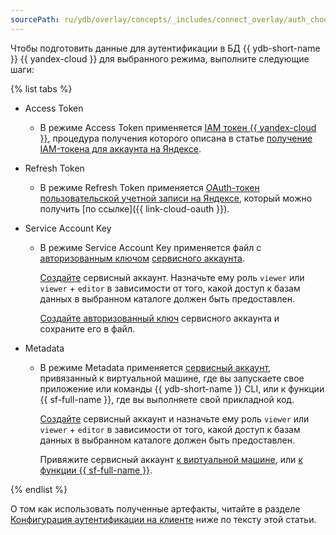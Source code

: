 ```yaml
---
sourcePath: ru/ydb/overlay/concepts/_includes/connect_overlay/auth_choose.md
---
```

Чтобы подготовить данные для аутентификации в БД {{ ydb-short-name }} {{ yandex-cloud }} для выбранного режима, выполните следующие шаги:

{% list tabs %}

- Access Token

  * В режиме Access Token применяется [IAM токен {{ yandex-cloud }}](../../../../iam/concepts/authorization/iam-token.md), процедура получения которого описана в статье [получение IAM-токена для аккаунта на Яндексе](../../../../iam/operations/iam-token/create.md).

- Refresh Token

  * В режиме Refresh Token применяется [OAuth-токен пользовательской учетной записи на Яндексе](../../../../iam/concepts/authorization/oauth-token.md), который можно получить [по ссылке]({{ link-cloud-oauth }}).

- Service Account Key

  * В режиме Service Account Key применяется файл с [авторизованным ключом](../../../../iam/concepts/authorization/key.md) [сервисного аккаунта](../../../../iam/concepts/users/service-accounts.md).

      [Создайте](../../../../iam/operations/sa/create.md) сервисный аккаунт. Назначьте ему роль `viewer` или `viewer` + `editor` в зависимости от того, какой доступ к базам данных в выбранном каталоге должен быть предоставлен.

      [Создайте авторизованный ключ](../../../../iam/operations/authorized-key/create.md) сервисного аккаунта и сохраните его в файл.
  
- Metadata

  * В режиме Metadata применяется [сервисный аккаунт](../../../../iam/concepts/users/service-accounts.md), привязанный к виртуальной машине, где вы запускаете свое приложение или команды {{ ydb-short-name }} CLI, или к функции {{ sf-full-name }}, где вы выполняете свой прикладной код.

      [Создайте](../../../../iam/operations/sa/create.md) сервисный аккаунт и назначьте ему роль `viewer` или `viewer` + `editor` в зависимости от того, какой доступ к базам данных в выбранном каталоге должен быть предоставлен.

      Привяжите сервисный аккаунт [к виртуальной машине](../../../../compute/operations/vm-connect/auth-inside-vm#link-sa-with-instance.md), или [к функции {{ sf-full-name }}](../../../../functions/operations/function/function-create.md).

{% endlist %}

О том как использовать полученные артефакты, читайте в разделе [Конфигурация аутентификации на клиенте](#client-config) ниже по тексту этой статьи.
